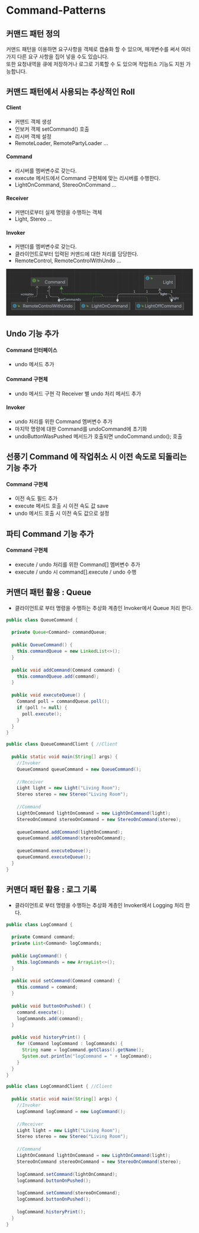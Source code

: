# Command-Patterns

## 커맨드 패턴 정의

커맨드 패턴을 이용하면 요구사항을 객체로 캡슐화 할 수 있으며, 매개변수를 써서 여러 가지 다른 요구 사항을 집어 넣을 수도 있습니다.   
또한 요청내역을 큐에 저장하거나 로그로 기록할 수 도 있으며 작업취소 기능도 지원 가능합니다.

## 커맨드 패턴에서 사용되는 추상적인 Roll

#### Client

- 커맨드 객체 생성
- 인보커 객체 setCommand() 호출
- 리시버 객체 설정
- RemoteLoader, RemotePartyLoader ...

#### Command

- 리시버를 멤버변수로 갖는다.
- execute 메서드에서 Command 구현체에 맞는 리시버를 수행한다.
- LightOnCommand, StereoOnCommand ...

#### Receiver

- 커맨더로부터 실제 명령을 수행하는 객체
- Light, Stereo ...

#### Invoker

- 커맨더를 멤버변수로 갖는다.
- 클라이언트로부터 입력된 커맨드에 대한 처리를 담당한다.
- RemoteControl, RemoteControlWithUndo ...

![img.png](img/command-UML.png)

## Undo 기능 추가

#### Command 인터페이스

- undo 메서드 추가

#### Command 구현체

- undo 메서드 구현
  각 Receiver 별 undo 처리 메서드 추가

#### Invoker

- undo 처리를 위한 Command 멤버변수 추가
- 마지막 명령에 대한 Command를 undoCommand에 초기화
- undoButtonWasPushed 메서드가 호출되면 undoCommand.undo(); 호출

## 선풍기 Command 에 작업취소 시 이전 속도로 되돌리는 기능 추가

#### Command 구현체

- 이전 속도 필드 추가
- execute 메서드 호출 시 이전 속도 값 save
- undo 메서드 호출 시 이전 속도 값으로 설정

## 파티 Command 기능 추가

#### Command 구현체

- execute / undo 처리를 위한 Command[] 멤버변수 추가
- execute / undo 시 command[].execute / undo 수행

## 커맨더 패턴 활용 : Queue

- 클라이언트로 부터 명령을 수행하는 추상화 계층인 Invoker에서 Queue 처리 한다.

```java
public class QueueCommand {

  private Queue<Command> commandQueue;

  public QueueCommand() {
    this.commandQueue = new LinkedList<>();
  }

  public void addCommand(Command command) {
    this.commandQueue.add(command);
  }

  public void executeQueue() {
    Command poll = commandQueue.poll();
    if (poll != null) {
      poll.execute();
    }
  }
}
```

```java
public class QueueCommandClient { //Client

  public static void main(String[] args) {
    //Invoker
    QueueCommand queueCommand = new QueueCommand();

    //Receiver
    Light light = new Light("Living Room");
    Stereo stereo = new Stereo("Living Room");

    //Command
    LightOnCommand lightOnCommand = new LightOnCommand(light);
    StereoOnCommand stereoOnCommand = new StereoOnCommand(stereo);

    queueCommand.addCommand(lightOnCommand);
    queueCommand.addCommand(stereoOnCommand);

    queueCommand.executeQueue();
    queueCommand.executeQueue();
  }
}
```

## 커맨더 패턴 활용 : 로그 기록

- 클라이언트로 부터 명령을 수행하는 추상화 계층인 Invoker에서 Logging 처리 한다.

```java
public class LogCommand {

  private Command command;
  private List<Command> logCommands;

  public LogCommand() {
    this.logCommands = new ArrayList<>();
  }

  public void setCommand(Command command) {
    this.command = command;
  }

  public void buttonOnPushed() {
    command.execute();
    logCommands.add(command);
  }

  public void historyPrint() {
    for (Command logCommand : logCommands) {
      String name = logCommand.getClass().getName();
      System.out.println("logCommand = " + logCommand);
    }
  }
}
```

```java
public class LogCommandClient { //Client

  public static void main(String[] args) {
    //Invoker
    LogCommand logCommand = new LogCommand();

    //Receiver
    Light light = new Light("Living Room");
    Stereo stereo = new Stereo("Living Room");

    //Command
    LightOnCommand lightOnCommand = new LightOnCommand(light);
    StereoOnCommand stereoOnCommand = new StereoOnCommand(stereo);

    logCommand.setCommand(lightOnCommand);
    logCommand.buttonOnPushed();

    logCommand.setCommand(stereoOnCommand);
    logCommand.buttonOnPushed();

    logCommand.historyPrint();
  }
}
```
